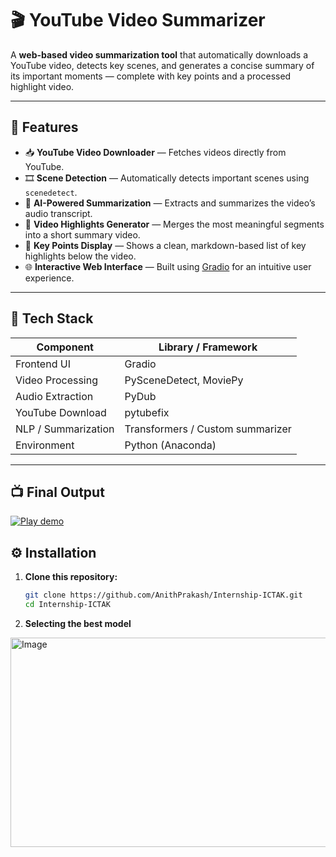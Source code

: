 # 🎬 YouTube Video Summarizer

A **web-based video summarization tool** that automatically downloads a YouTube video, detects key scenes, and generates a concise summary of its important moments — complete with key points and a processed highlight video.

---

## 🚀 Features

- 📥 **YouTube Video Downloader** — Fetches videos directly from YouTube.  
- 🎞️ **Scene Detection** — Automatically detects important scenes using `scenedetect`.  
- 🧠 **AI-Powered Summarization** — Extracts and summarizes the video’s audio transcript.  
- 🎥 **Video Highlights Generator** — Merges the most meaningful segments into a short summary video.  
- 📝 **Key Points Display** — Shows a clean, markdown-based list of key highlights below the video.  
- 🌐 **Interactive Web Interface** — Built using [Gradio](https://www.gradio.app/) for an intuitive user experience.  

---

## 🧩 Tech Stack

| Component | Library / Framework |
|------------|--------------------|
| Frontend UI | Gradio |
| Video Processing | PySceneDetect, MoviePy |
| Audio Extraction | PyDub |
| YouTube Download | pytubefix |
| NLP / Summarization | Transformers / Custom summarizer |
| Environment | Python (Anaconda) |

---

## 📺 Final Output

[![Play demo](https://raw.githubusercontent.com/AnithPrakash/Internship-ICTAK/main/screenshot.png)](https://raw.githubusercontent.com/AnithPrakash/Internship-ICTAK/main/final-video.mp4)


## ⚙️ Installation

1. **Clone this repository:**
   ```bash
   git clone https://github.com/AnithPrakash/Internship-ICTAK.git
   cd Internship-ICTAK

2. **Selecting the best model**
<img width="877" height="335" alt="Image" src="https://github.com/user-attachments/assets/7211c2c8-5bd7-445f-a3fa-c6019e4dcaa3" />
